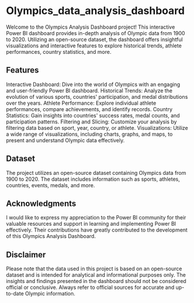 # Olympics_data_analysis_dashboard

Welcome to the Olympics Analysis Dashboard project! This interactive Power BI dashboard provides in-depth analysis of Olympic data from 1900 to 2020. Utilizing an open-source dataset, the dashboard offers insightful visualizations and interactive features to explore historical trends, athlete performances, country statistics, and more.

## Features
Interactive Dashboard: Dive into the world of Olympics with an engaging and user-friendly Power BI dashboard.
Historical Trends: Analyze the evolution of various sports, countries' participation, and medal distributions over the years.
Athlete Performance: Explore individual athlete performances, compare achievements, and identify records.
Country Statistics: Gain insights into countries' success rates, medal counts, and participation patterns.
Filtering and Slicing: Customize your analysis by filtering data based on sport, year, country, or athlete.
Visualizations: Utilize a wide range of visualizations, including charts, graphs, and maps, to present and understand Olympic data effectively.

## Dataset
The project utilizes an open-source dataset containing Olympics data from 1900 to 2020. The dataset includes information such as sports, athletes, countries, events, medals, and more.

## Acknowledgments
I would like to express my appreciation to the Power BI community for their valuable resources and support in learning and implementing Power BI effectively. Their contributions have greatly contributed to the development of this Olympics Analysis Dashboard.

## Disclaimer
Please note that the data used in this project is based on an open-source dataset and is intended for analytical and informational purposes only. The insights and findings presented in the dashboard should not be considered official or conclusive. Always refer to official sources for accurate and up-to-date Olympic information.

